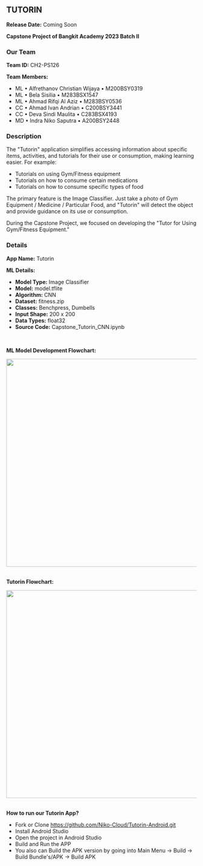 ## TUTORIN

**Release Date:** Coming Soon

**Capstone Project of Bangkit Academy 2023 Batch II**

### Our Team
**Team ID:** CH2-PS126

**Team Members:**
- ML  •  Alfrethanov Christian Wijaya  •  M200BSY0319
- ML  •  Bela Sisilia  •  M283BSX1547
- ML  •  Ahmad Rifqi Al Aziz  •  M283BSY0536
- CC  •  Ahmad Ivan Andrian  •  C200BSY3441
- CC  •  Deva Sindi Maulita  •  C283BSX4193
- MD  •  Indra Niko Saputra  •  A200BSY2448

### Description
The "Tutorin" application simplifies accessing information about specific items, activities, and tutorials for their use or consumption, making learning easier. For example:
- Tutorials on using Gym/Fitness equipment
- Tutorials on how to consume certain medications
- Tutorials on how to consume specific types of food

The primary feature is the Image Classifier. Just take a photo of Gym Equipment / Medicine / Particular Food, and "Tutorin" will detect the object and provide guidance on its use or consumption.

During the Capstone Project, we focused on developing the "Tutor for Using Gym/Fitness Equipment."

### Details
**App Name:** Tutorin

**ML Details:**
- **Model Type:** Image Classifier
- **Model:** model.tflite
- **Algorithm:** CNN
- **Dataset:** fitness.zip
- **Classes:** Benchpress, Dumbells
- **Input Shape:** 200 x 200
- **Data Types:** float32
- **Source Code:** Capstone_Tutorin_CNN.ipynb

<br>

**ML Model Development Flowchart:**
<div style ="display:flex;" align="center">
  <img src="https://drive.google.com/uc?id=1MwIf_7hEAAUYkxy6bUZ-RuvK3uAyNwka" style="width:550px"/>
</div>

<br>

**Tutorin Flowchart:**
<div style ="display:flex;" align="center">
  <img src="https://drive.google.com/uc?id=1KopB8dUyVeZnnwyLU6DktdNIBj-HcuHg" style="width:550px"/>
</div>

<br>

**How to run our Tutorin App?**
- Fork or Clone https://github.com/Niko-Cloud/Tutorin-Android.git
- Install Android Studio
- Open the project in Android Studio
- Build and Run the APP
- You also can Build the APK version by going into Main Menu -> Build -> Build Bundle's/APK -> Build APK
